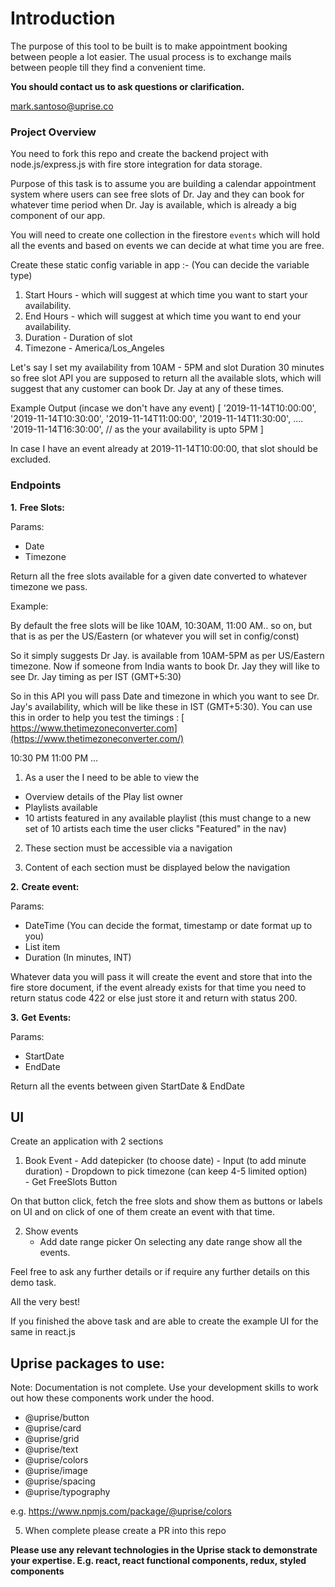 
  
# Introduction #

The purpose of this tool to be built is to make appointment booking between people a lot easier. The
usual process is to exchange mails between people till they find a convenient time.

**You should contact us to ask questions or clarification.**

mark.santoso@uprise.co

### Project Overview ###

You need to fork this repo and create the backend project with node.js/express.js with fire store integration for data storage.

Purpose of this task is to assume you are building a calendar appointment system where users can see free slots of Dr. Jay and they can book for whatever time period when Dr. Jay is available, which is already a big component of our app.

You will need to create one collection in the firestore `events` which will hold all the events and based on events we can decide at what time you are free.

Create these static config variable in app :- (You can decide the variable type)

 1.  Start Hours - which will suggest at which time you want to start your availability.
 2.  End Hours - which will suggest at which time you want to end your availability.
 3.  Duration - Duration of slot
 4.  Timezone - ​America/Los_Angeles

Let's say I set my availability from 10AM - 5PM and slot Duration 30 minutes so free slot API you are supposed to return all the available slots, which will suggest that any customer can book Dr. Jay at any of these times.

Example Output (incase we don't have any event)
    [
    '2019-11-14T10:00:00',
    '2019-11-14T10:30:00',
    '2019-11-14T11:00:00',
    '2019-11-14T11:30:00',
    ....
    '2019-11-14T16:30:00', // as the your availability is upto 5PM
    ]

In case I have an event already at 2019-11-14T10:00:00, that slot should be excluded.

### Endpoints ###

 **1.** **Free Slots:**

Params:
 - Date  
 - Timezone

Return all the free slots available for a given date converted to whatever timezone we pass.

Example:

By default the free slots will be like 10AM, 10:30AM, 11:00 AM.. so on, but that is as per the US/Eastern (or whatever you will set in config/const)

So it simply suggests Dr Jay. is available from 10AM-5PM as per US/Eastern timezone. Now if someone from India wants to book Dr. Jay they will like to see Dr. Jay timing as per IST (GMT+5:30)

So in this API you will pass Date and timezone in which you want to see Dr. Jay's availability, which will be like these in IST (GMT+5:30). You can use this in order to help you test the timings : [​https://www.thetimezoneconverter.com](https://www.thetimezoneconverter.com/)

10:30 PM
11:00 PM
...

1. As a user the I need to be able to view the
- Overview details of the Play list owner
- Playlists available
- 10 artists featured in any available playlist (this must change to a new set of 10 artists each time the user clicks "Featured" in the nav)

2. These section must be accessible via a navigation

3. Content of each section must be displayed below the navigation
 
 **2.** **Create event:**
 
Params:
 - DateTime (You can decide the format, timestamp or date format up to you) 
 - List item
 - Duration (In minutes, INT)

Whatever data you will pass it will create the event and store that into the fire store document, if the event already exists for that time you need to return status code 422 or else just store it and return with status 200.

 **3.** **Get**​ **Events:**
 
Params:
 - StartDate  
 - EndDate

Return all the events between given StartDate & EndDate

## UI

Create an application with 2 sections

 1. Book Event
		 - Add datepicker (to choose date) 
		 - Input (to add minute duration)
		 - Dropdown to pick timezone (can keep 4-5 limited option)    
		 - Get FreeSlots Button

On that button click, fetch the free slots and show them as buttons or labels on UI and on click of one of them create an event with that time.

 2. Show events
	 - Add date range picker
	On selecting any date range show all the events.

 
Feel free to ask any further details or if require any further details on this demo task.

All the very best!
 
If you finished the above task and are able to create the example UI for the same in react.js

## Uprise packages to use:

Note: Documentation is not complete. Use your development skills to work out how these components work under the hood. 

- @uprise/button
- @uprise/card
- @uprise/grid
- @uprise/text
- @uprise/colors
- @uprise/image
- @uprise/spacing
- @uprise/typography

e.g. https://www.npmjs.com/package/@uprise/colors

5. When complete please create a PR into this repo

**Please use any relevant technologies in the Uprise stack to demonstrate your expertise. E.g. react, react functional components, redux, styled components**


